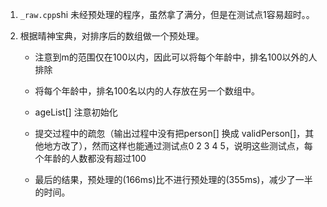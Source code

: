 1.  `_raw.cpp`shi 未经预处理的程序，虽然拿了满分，但是在测试点1容易超时。。

2.  根据晴神宝典，对排序后的数组做一个预处理。

    *   注意到m的范围仅在100以内，因此可以将每个年龄中，排名100以外的人排除
    *   将每个年龄中，排名100名以内的人存放在另一个数组中。
    *   ageList[] 注意初始化
    
    *   提交过程中的疏忽（输出过程中没有把person[] 换成 validPerson[]，其他地方改了），然而这样也能通过测试点0 2 3 4 5，说明这些测试点，每个年龄的人数都没有超过100

    *   最后的结果，预处理的(166ms)比不进行预处理的(355ms)，减少了一半的时间。